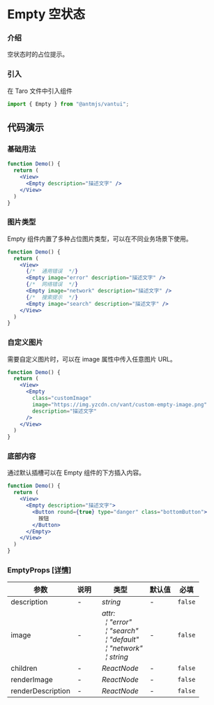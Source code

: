 # Empty 空状态

### 介绍

空状态时的占位提示。

### 引入

在 Taro 文件中引入组件

```js
import { Empty } from "@antmjs/vantui"; 
```

## 代码演示

### 基础用法

```jsx
function Demo() {
  return (
    <View>
      <Empty description="描述文字" />
    </View>
  )
}

```

### 图片类型

Empty 组件内置了多种占位图片类型，可以在不同业务场景下使用。

```jsx
function Demo() {
  return (
    <View>
      {/*  通用错误  */}
      <Empty image="error" description="描述文字" />
      {/*  网络错误  */}
      <Empty image="network" description="描述文字" />
      {/*  搜索提示  */}
      <Empty image="search" description="描述文字" />
    </View>
  )
}

```

### 自定义图片

需要自定义图片时，可以在 image 属性中传入任意图片 URL。

```jsx
function Demo() {
  return (
    <View>
      <Empty
        class="customImage"
        image="https://img.yzcdn.cn/vant/custom-empty-image.png"
        description="描述文字"
      />
    </View>
  )
}

```

### 底部内容

通过默认插槽可以在 Empty 组件的下方插入内容。

```jsx
function Demo() {
  return (
    <View>
      <Empty description="描述文字">
        <Button round={true} type="danger" class="bottomButton">
          按钮
        </Button>
      </Empty>
    </View>
  )
}

```
### EmptyProps [[详情]](https://github.com/AntmJS/vantui/tree/main/packages/vantui/types/empty.d.ts)   

| 参数 | 说明 | 类型 | 默认值 | 必填 |
| --- | --- | --- | --- | --- |
| description | - | _&nbsp;&nbsp;string<br/>_ | - | `false` |
| image | - | _&nbsp;&nbsp;attr:<br/>&nbsp;&nbsp;&nbsp;&nbsp;&brvbar;&nbsp;"error"<br/>&nbsp;&nbsp;&nbsp;&nbsp;&brvbar;&nbsp;"search"<br/>&nbsp;&nbsp;&nbsp;&nbsp;&brvbar;&nbsp;"default"<br/>&nbsp;&nbsp;&nbsp;&nbsp;&brvbar;&nbsp;"network"<br/>&nbsp;&nbsp;&nbsp;&nbsp;&brvbar;&nbsp;string<br/>_ | - | `false` |
| children | - | _&nbsp;&nbsp;ReactNode<br/>_ | - | `false` |
| renderImage | - | _&nbsp;&nbsp;ReactNode<br/>_ | - | `false` |
| renderDescription | - | _&nbsp;&nbsp;ReactNode<br/>_ | - | `false` |

